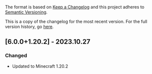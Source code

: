 The format is based on [Keep a Changelog](http://keepachangelog.com/en/1.0.0/) and this project adheres to [Semantic Versioning](http://semver.org/spec/v2.0.0.html).

This is a copy of the changelog for the most recent version. For the full version history, go [here](https://github.com/illusivesoulworks/culinaryconstruct/blob/1.20.2/CHANGELOG.md).

## [6.0.0+1.20.2] - 2023.10.27
### Changed
- Updated to Minecraft 1.20.2
